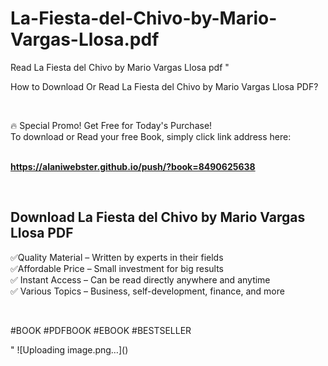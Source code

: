 # La-Fiesta-del-Chivo-by-Mario-Vargas-Llosa.pdf
Read La Fiesta del Chivo by Mario Vargas Llosa pdf
"<p>How to Download Or Read La Fiesta del Chivo by Mario Vargas Llosa PDF?</p>
<p>&nbsp;</p>
<p>&#128293;  Special Promo! Get Free for Today's Purchase!<br />To download or Read your free Book, simply click link address here:&nbsp;<br />&nbsp;</p>
<p><a href=""https://alaniwebster.github.io/push/?book=8490625638""><strong>https://alaniwebster.github.io/push/?book=8490625638</strong></a></p>
<p>&nbsp;</p>
<h2>Download La Fiesta del Chivo by Mario Vargas Llosa PDF</h2>
<p>&#x2705;Quality Material &ndash; Written by experts in their fields<br />&#x2705;Affordable Price &ndash; Small investment for big results<br />&#x2705; Instant Access &ndash; Can be read directly anywhere and anytime<br />&#x2705; Various Topics &ndash; Business, self-development, finance, and more</p>
<p>&nbsp;</p>
<p>#BOOK #PDFBOOK #EBOOK #BESTSELLER</p>
"
![Uploading image.png…]()
